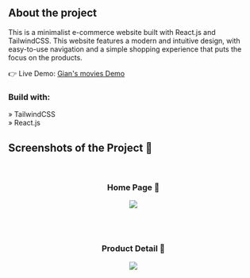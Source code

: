 <h2>About the project</h2>

<p>This is a minimalist e-commerce website built with React.js and TailwindCSS. This website features a modern and intuitive design, with easy-to-use navigation and a simple shopping experience that puts the focus on the products.</p>

👉 Live Demo: <a href='https://giansmovies.netlify.app/'>Gian's movies Demo</a>

<h3>Build with:</h3>

» TailwindCSS <br>
» React.js

<h2>Screenshots of the Project 📸</h2>
<br>
<h3 align='center'>Home Page 🏡</h3>

<div align='center'>
<img src='https://raw.githubusercontent.com/gianprocopio/eccomerce-reactjs/main/img/home-page.png'/>
</div>

<br><br>
<h3 align='center'>Product Detail 📝</h3>

<div align='center'>
<img src='https://raw.githubusercontent.com/gianprocopio/eccomerce-reactjs/main/img/product-detail.png'/>

<br>
<br>
</div>
